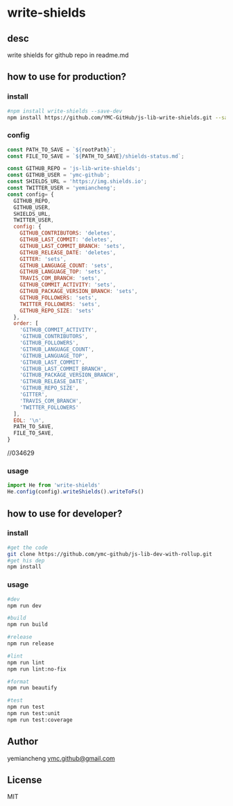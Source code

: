 # write-shields

## desc

write shields for github repo in readme.md


## how to use for production?
### install

```sh
#npm install write-shields --save-dev
npm install https://github.com/YMC-GitHub/js-lib-write-shields.git --save-dev
```

### config

```js
const PATH_TO_SAVE = `${rootPath}`; 
const FILE_TO_SAVE = `${PATH_TO_SAVE}/shields-status.md`;

const GITHUB_REPO = 'js-lib-write-shields';
const GITHUB_USER = 'ymc-github';
const SHIELDS_URL = 'https://img.shields.io';
const TWITTER_USER = 'yemiancheng';
const config= {
  GITHUB_REPO,
  GITHUB_USER,
  SHIELDS_URL,
  TWITTER_USER,
  config: {
    GITHUB_CONTRIBUTORS: 'deletes',
    GITHUB_LAST_COMMIT: 'deletes',
    GITHUB_LAST_COMMIT_BRANCH: 'sets',
    GITHUB_RELEASE_DATE: 'deletes',
    GITTER: 'sets',
    GITHUB_LANGUAGE_COUNT: 'sets',
    GITHUB_LANGUAGE_TOP: 'sets',
    TRAVIS_COM_BRANCH: 'sets',
    GITHUB_COMMIT_ACTIVITY: 'sets',
    GITHUB_PACKAGE_VERSION_BRANCH: 'sets',
    GITHUB_FOLLOWERS: 'sets',
    TWITTER_FOLLOWERS: 'sets',
    GITHUB_REPO_SIZE: 'sets'
  },
  order: [
    'GITHUB_COMMIT_ACTIVITY',
    'GITHUB_CONTRIBUTORS',
    'GITHUB_FOLLOWERS',
    'GITHUB_LANGUAGE_COUNT',
    'GITHUB_LANGUAGE_TOP',
    'GITHUB_LAST_COMMIT',
    'GITHUB_LAST_COMMIT_BRANCH',
    'GITHUB_PACKAGE_VERSION_BRANCH',
    'GITHUB_RELEASE_DATE',
    'GITHUB_REPO_SIZE',
    'GITTER',
    'TRAVIS_COM_BRANCH',
    'TWITTER_FOLLOWERS'
  ],
  EOL: '\n',
  PATH_TO_SAVE,
  FILE_TO_SAVE,
}
```
//034629

### usage

```js
import He from 'write-shields'
He.config(config).writeShields().writeToFs()
```

## how to use for developer?

### install

```sh
#get the code
git clone https://github.com/ymc-github/js-lib-dev-with-rollup.git
#get his dep
npm install
```

### usage

```sh
#dev
npm run dev

#build
npm run build

#release
npm run release

#lint
npm run lint
npm run lint:no-fix

#format
npm run beautify

#test
npm run test
npm run test:unit
npm run test:coverage
```


## Author

yemiancheng <ymc.github@gmail.com>

## License

MIT
